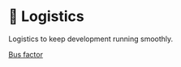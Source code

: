 # 🧠 Logistics

Logistics to keep development running smoothly.

[Bus factor](https://en.wikipedia.org/wiki/Bus_factor)
